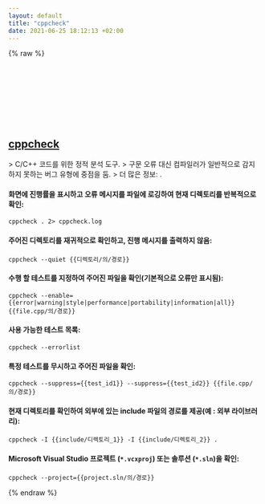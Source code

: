 ```yaml
---
layout: default
title: "cppcheck"
date: 2021-06-25 18:12:13 +02:00
---
```

{% raw %}
<h2 id="cppcheck">
  <a href="/ko/common/cppcheck.html">cppcheck</a> <a href="#cppcheck"><svg class="icon">
    <use href="/assets/images/unicode_sprite.svg#link" />
  </svg></a>
</h2>
> C/C++ 코드를 위한 정적 분석 도구.
> 구문 오류 대신 컴파일러가 일반적으로 감지하지 못하는 버그 유형에 중점을 둠.
> 더 많은 정보: <http://cppcheck.sourceforge.net>.

#### 화면에 진행률을 표시하고 오류 메시지를 파일에 로깅하여 현재 디렉토리를 반복적으로 확인:
```shell
cppcheck . 2> cppcheck.log
```
#### 주어진 디렉토리를 재귀적으로 확인하고, 진행 메시지를 출력하지 않음:
```shell
cppcheck --quiet {{디렉토리/의/경로}}
```
#### 수행 할 테스트를 지정하여 주어진 파일을 확인(기본적으로 오류만 표시됨):
```shell
cppcheck --enable={{error|warning|style|performance|portability|information|all}} {{file.cpp/의/경로}}
```
#### 사용 가능한 테스트 목록:
```shell
cppcheck --errorlist
```
#### 특정 테스트를 무시하고 주어진 파일을 확인:
```shell
cppcheck --suppress={{test_id1}} --suppress={{test_id2}} {{file.cpp/의/경로}}
```
#### 현재 디렉토리를 확인하여 외부에 있는 include 파일의 경로를 제공(예 : 외부 라이브러리):
```shell
cppcheck -I {{include/디렉토리_1}} -I {{include/디렉토리_2}} .
```
#### Microsoft Visual Studio 프로젝트 (`*.vcxproj`) 또는 솔루션 (`*.sln`)을 확인:
```shell
cppcheck --project={{project.sln/의/경로}}
```
{% endraw %}